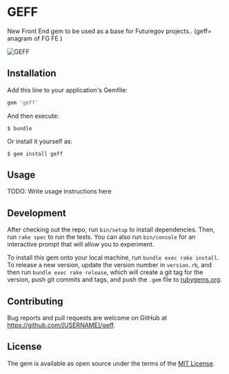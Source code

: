 # GEFF

New Front End gem to be used as a base for Futuregov projects.. (geff= anagram of FG FE )

![GEFF](https://github.com/wearefuturegov/geff/geff.gif)

## Installation

Add this line to your application's Gemfile:

```ruby
gem 'geff'
```

And then execute:

    $ bundle

Or install it yourself as:

    $ gem install geff

## Usage

TODO: Write usage instructions here

## Development

After checking out the repo, run `bin/setup` to install dependencies. Then, run `rake spec` to run the tests. You can also run `bin/console` for an interactive prompt that will allow you to experiment.

To install this gem onto your local machine, run `bundle exec rake install`. To release a new version, update the version number in `version.rb`, and then run `bundle exec rake release`, which will create a git tag for the version, push git commits and tags, and push the `.gem` file to [rubygems.org](https://rubygems.org).

## Contributing

Bug reports and pull requests are welcome on GitHub at https://github.com/[USERNAME]/geff.

## License

The gem is available as open source under the terms of the [MIT License](http://opensource.org/licenses/MIT).
